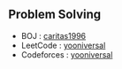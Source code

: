 ## Problem Solving
- BOJ : [caritas1996](https://www.acmicpc.net/user/caritas1996)
- LeetCode : [yooniversal](https://leetcode.com/u/yooniversal/)
- Codeforces : [yooniversal](https://codeforces.com/profile/yooniversal)
